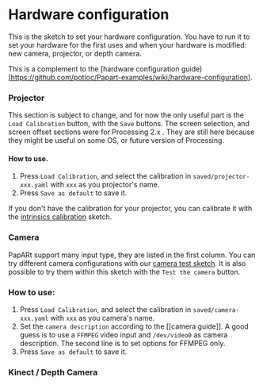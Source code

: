 # Hardware configuration

This is the sketch to set your hardware configuration. You have to run it to set your hardware 
for the first uses and when your hardware is modified: new camera, projector, or depth camera.

This is a complement to the [hardware configuration guide)[https://github.com/potioc/Papart-examples/wiki/hardware-configuration].

### Projector

This section is subject to change, and for now the only useful part is the `Load Calibration` button, 
with the `Save` buttons. The screen selection, and screen offset sections were for Processing 2.x . They 
are still here because they might be useful on some OS, or future version of Processing. 

#### How to use.

1. Press `Load Calibration`, and select the calibration in `saved/projector-xxx.yaml` with `xxx` as you projector's name.
2. Press `Save as default` to save it. 

If you don't have the calibration for your projector, you can calibrate it with the [intrinsics calibration](https://github.com/potioc/Papart-examples/tree/master/papart-examples/calibration/intrinsicCalibration) 
sketch. 

### Camera

PapARt support many input type, they are listed in the first column. You can try different camera configurations with our [camera test 
sketch](https://github.com/potioc/Papart-examples/tree/master/Tests/CameraTest). It is also possible to try them within this sketch
with the `Test the camera` button. 

### How to use:

1. Press `Load Calibration`, and select the calibration in `saved/camera-xxx.yaml` with `xxx` as you camera's name.
2. Set the `camera description` according to the [[camera guide]]. A good guess is to use a `FFMPEG` video input and 
`/dev/video0` as camera description. The second line is to set options for FFMPEG only. 
3. Press `Save as default` to save it. 


### Kinect / Depth Camera

